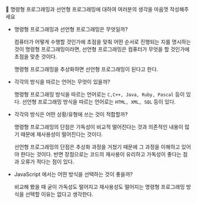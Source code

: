 🖤 명령형 프로그래밍과 선언형 프로그래밍에 대하여 여러분의 생각을 마음껏 작성해주세요

- 명령형 프로그래밍과 선언형 프로그래밍은 무엇일까?

  컴퓨터가 어떻게 수행할 것인가에 초점을 맞춰 어떤 순서로 진행되는 지를 명시하는 것이 명령형 프로그래밍이라면,
  선언형 프로그래밍은 컴퓨터가 무엇을 할 것인가에 초점을 맞춘 것이다.

  명령형 프로그래밍을 추상화하면 선언형 프로그래밍이 된다고 한다.

- 각각의 방식을 따르는 언어는 무엇이 있을까?

  명령형 프로그래밍 방식을 따르는 언어로는 `C,C++, Java, Ruby, Pascal` 등이 있다.
  선언형 프로그래밍 방식을 따르는 언어로는 `HTML, XML, SQL` 등이 있다.

- 각각의 방식은 어떤 상황/유형에 쓰는 것이 적합할까?

  명령형 프로그래밍의 단점은 가독성이 비교적 떨어진다는 것과 의존적인 내용이 많기 때문에 재사용성이 떨어진다는 것이다.

  선언형 프로그래밍의 단점은 추상화 과정을 거쳤기 때문에 그 과정을 이해하고 있어야 한다는 것이다.
  반면 장점으로는 코드의 재사용이 유리하고 가독성이 좋다는 점과 오류가 적다는 점이 있다.

- JavaScript 에서는 어떤 방식을 선택하는 것이 좋을까?

  비교해 봤을 때 굳이 가독성도 떨어지고 재사용성도 떨어지는 명령형 프로그래밍 방식을 선택할 이유는 없다고 생각한다.
